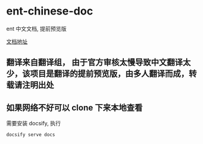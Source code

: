 # ent-chinese-doc

ent 中文文档, 提前预览版

[文档地址](http://ent.ryansu.tech/)

## 翻译来自翻译组， 由于官方审核太慢导致中文翻译太少，该项目是翻译的提前预览版，由多人翻译而成，转载请注明出处

## 如果网络不好可以 clone 下来本地查看

需要安装 docsify, 执行

```
docsify serve docs
```
